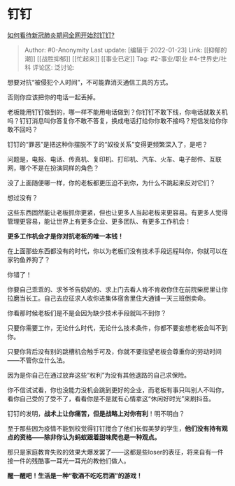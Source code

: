 # 钉钉
[如何看待新冠肺炎期间全网开始怼钉钉?](https://www.zhihu.com/question/370841540/answer/1038953421)

> Author: #0-Anonymity
> Last update: [编辑于 2022-01-23]
> Link: [[抑郁的潮]] [[战胜抑郁]] [[忙起来]] [[事业已定]]
> Tag: #2-事业/职业 #4-世界史/社科
> 评论区:
> 泛讨论:

想要对抗“被侵犯个人时间”，不可能靠消灭通信工具的方式。

否则你应该把你的电话一起丢掉。

老板能用钉钉做到的，哪一样不能用电话做到？你钉钉不敢下线，你电话就敢关机吗？钉钉消息叫你答复你不敢不答复，换成电话打给你你敢不接吗？短信发给你你敢不回吗？

钉钉的“罪恶”是把这种你摆脱不了的“奴役关系”变得更频繁深入了，是吧？

问题是，电报、电话、传真机、复印机、打印机、汽车、火车、电子邮件、互联网，哪个不是在扮演同样的角色？

没了上面随便哪一样，你的老板都更压迫不到你，为什么不跳起来反对它们？

想过没有？

这些东西固然能让老板抓你更紧，但也让更多人当起老板来更容易。有更多人觉得管理更容易，能让世界上有更多企业、更多团队、有更多工作机会！

**更多工作机会才是你对抗老板的唯一本钱！**

在上面那些东西都没有的时代，你以为老板们没有技术手段远程叫你，你就可以在家钓鱼养狗了？

你错了！

你要自己乖乖的、求爷爷告奶奶的、求上门去看人肯不肯收你住在前院柴房里让你拉磨当长工。自己去应征求人收你进集体宿舍里住大通铺一天三班倒卖命。

你看那时候老板们是不是会因为缺少技术手段就叫不到你？

只要你需要工作，无论什么时代，无论什么技术条件，你都不要妄想老板会叫不到你。

只要你背后没有别的跳槽机会触手可及，你就不要指望老板会尊重你的劳动时间——不管你立什么法。

因为是你自己在通过放弃这些“权利”为没有其他退路的自己求保险。

你不信试试看，你也没能力没机会跳到更好的企业，而老板有事只叫别人不叫你，看你自己受的了受不了，看看你是不是就有心情拿这“休闲好时光”来刷抖音。

钉钉的发明，**战术上让你痛苦，但是战略上对你有利**！明不明白？

至于那些因为疫情不能到校觉得钉钉搅合了他们长假美梦的学生，**他们没有持有观点的资格——除非你认为蚂蚁跟着甜味爬也是一种观点。**

那只是家庭教育失败的效果大爆发罢了——这都是些loser的表征，将来自有一件接一件的残酷事一耳光一耳光的教他们做人。

**醒一醒吧！生活是一种“敬酒不吃吃罚酒”的游戏！**
